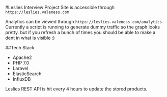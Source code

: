 #Leslies Interview Project
Site is accessible through `https://leslies.valeness.com`

Analytics can be viewed through `https://leslies.valeness.com/analytics` Currently a script is running to generate dummy 
traffic so the graph looks pretty. but if you refresh a bunch of times you should be able to make a dent in what is visible :)

##Tech Stack
* Apache2
* PHP 7.0
* Laravel
* ElasticSearch
* InfluxDB

Leslies REST API is hit every 4 hours to update the stored products.